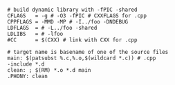 
```

# build dynamic library with -fPIC -shared
CFLAGS   = -g # -O3 -fPIC # CXXFLAGS for .cpp
CPPFLAGS = -MMD -MP # -I../foo -DNDEBUG
LDFLAGS  = # -L../foo -shared
LDLIBS   = # -lfoo
#CC      = $(CXX) # link with CXX for .cpp

# target name is basename of one of the source files
main: $(patsubst %.c,%.o,$(wildcard *.c)) # .cpp
-include *.d
clean: ; $(RM) *.o *.d main
.PHONY: clean

```


<!--
This is a ✨ _special_ ✨ repository because its `README.md` (this file) appears on your GitHub profile.

Here are some ideas to get you started:

- 🔭 I’m currently working on ...
- 🌱 I’m currently learning ...
- 👯 I’m looking to collaborate on ...
- 🤔 I’m looking for help with ...
- 💬 Ask me about ...
- 📫 How to reach me: ...
- 😄 Pronouns: ...
- ⚡ Fun fact: ...
-->

